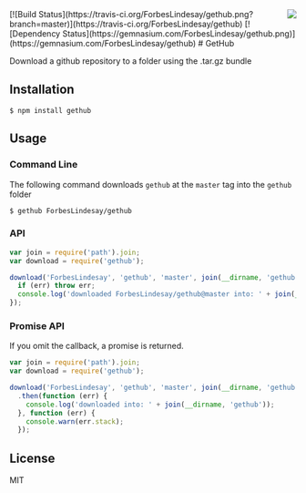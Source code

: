 <img src="http://i.imgur.com/TYRRhxj.png" align="right" />
[![Build Status](https://travis-ci.org/ForbesLindesay/gethub.png?branch=master)](https://travis-ci.org/ForbesLindesay/gethub)
[![Dependency Status](https://gemnasium.com/ForbesLindesay/gethub.png)](https://gemnasium.com/ForbesLindesay/gethub)
# GetHub

Download a github repository to a folder using the .tar.gz bundle

## Installation

    $ npm install gethub

## Usage

### Command Line

  The following command downloads `gethub` at the `master` tag into the `gethub` folder

    $ gethub ForbesLindesay/gethub

### API

```javascript
var join = require('path').join;
var download = require('gethub');

download('ForbesLindesay', 'gethub', 'master', join(__dirname, 'gethub'), function (err) {
  if (err) throw err;
  console.log('downloaded ForbesLindesay/gethub@master into: ' + join(__dirname, 'gethub'));
});
```

### Promise API

If you omit the callback, a promise is returned.

```javascript
var join = require('path').join;
var download = require('gethub');

download('ForbesLindesay', 'gethub', 'master', join(__dirname, 'gethub'))
  .then(function (err) {
    console.log('downloaded into: ' + join(__dirname, 'gethub'));
  }, function (err) {
    console.warn(err.stack);
  });
```

## License

  MIT
